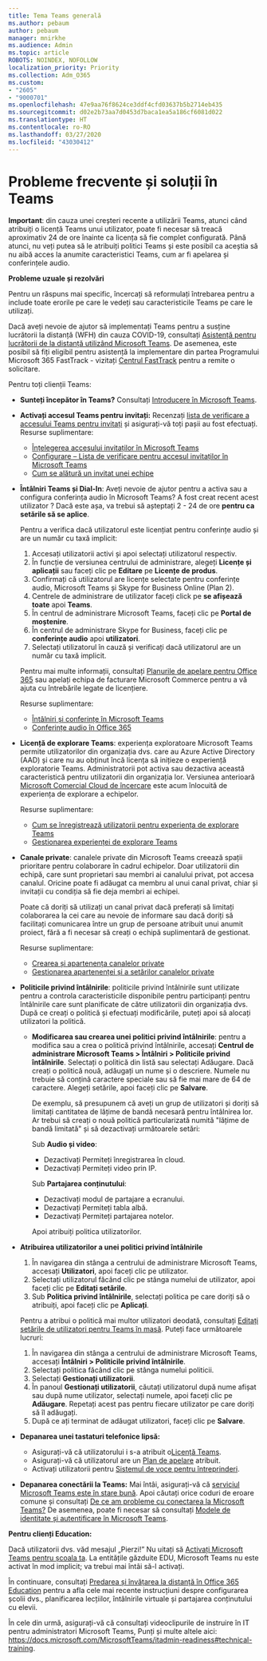 ```yaml
---
title: Tema Teams generală
ms.author: pebaum
author: pebaum
manager: mnirkhe
ms.audience: Admin
ms.topic: article
ROBOTS: NOINDEX, NOFOLLOW
localization_priority: Priority
ms.collection: Adm_O365
ms.custom:
- "2605"
- "9000701"
ms.openlocfilehash: 47e9aa76f8624ce3ddf4cfd03637b5b2714eb435
ms.sourcegitcommit: d02e2b73aa7d0453d7baca1ea5a186cf6081d022
ms.translationtype: HT
ms.contentlocale: ro-RO
ms.lasthandoff: 03/27/2020
ms.locfileid: "43030412"
---
```

# <a name="teams-common-issues-and-resolutions"></a>Probleme frecvente și soluții în Teams

**Important**: din cauza unei creșteri recente a utilizării Teams, atunci când atribuiți o licență Teams unui utilizator, poate fi necesar să treacă aproximativ 24 de ore înainte ca licența să fie complet configurată. Până atunci, nu veți putea să le atribuiți politici Teams și este posibil ca aceștia să nu aibă acces la anumite caracteristici Teams, cum ar fi apelarea și conferințele audio.

**Probleme uzuale și rezolvări**

Pentru un răspuns mai specific, încercați să reformulați întrebarea pentru a include toate erorile pe care le vedeți sau caracteristicile Teams pe care le utilizați.

Dacă aveți nevoie de ajutor să implementați Teams pentru a susține lucrătorii la distanță (WFH) din cauza COVID-19, consultați [Asistență pentru lucrătorii de la distanță utilizând Microsoft Teams](https://docs.microsoft.com/microsoftteams/support-remote-work-with-teams). De asemenea, este posibil să fiți eligibil pentru asistență la implementare din partea Programului Microsoft 365 FastTrack - vizitați [Centrul FastTrack](https://www.microsoft.com/fasttrack) pentru a remite o solicitare.

Pentru toți clienții Teams:

- **Sunteți începător în Teams?** Consultați [Introducere în Microsoft Teams](https://docs.microsoft.com/microsoftteams/get-started-with-teams-quick-start).
- **Activați accesul Teams pentru invitați:** Recenzați [lista de verificare a accesului Teams pentru invitați](https://docs.microsoft.com/microsoftteams/guest-access-checklist) și asigurați-vă toți pașii au fost efectuați. Resurse suplimentare:
    - [Înțelegerea accesului invitaților în Microsoft Teams](https://docs.microsoft.com/microsoftteams/guest-access)
    - [Configurare – Lista de verificare pentru accesul invitaților în Microsoft Teams](https://docs.microsoft.com/microsoftteams/guest-access-checklist)
    - [Cum se alătură un invitat unei echipe](https://docs.microsoft.com/microsoftteams/guest-joins)

- **Întâlniri Teams și Dial-In**: Aveți nevoie de ajutor pentru a activa sau a configura conferința audio în Microsoft Teams? A fost creat recent acest utilizator ? Dacă este așa, va trebui să așteptați 2 - 24 de ore **pentru ca setările să se aplice**. 

    Pentru a verifica dacă utilizatorul este licențiat pentru conferințe audio și are un număr cu taxă implicit:
    1.    Accesați utilizatorii activi și apoi selectați utilizatorul respectiv.
    2.    În funcție de versiunea centrului de administrare, alegeți **Licențe și aplicații** sau faceți clic pe **Editare** pe **Licențe de produs**.
    3.    Confirmați că utilizatorul are licențe selectate pentru conferințe audio, Microsoft Teams și Skype for Business Online (Plan 2).
    4.    Centrele de administrare de utilizator faceți click pe **se afișează toate** apoi **Teams**. 
    5.    În centrul de administrare Microsoft Teams, faceți clic pe **Portal de moștenire**.
    6.    În centrul de administrare Skype for Business, faceți clic pe **conferințe audio** apoi **utilizatori**.
    7.    Selectați utilizatorul în cauză și verificați dacă utilizatorul are un număr cu taxă implicit.
    
    Pentru mai multe informații, consultați [Planurile de apelare pentru Office 365](https://docs.microsoft.com/microsoftteams/calling-plans-for-office-365) sau apelați echipa de facturare Microsoft Commerce pentru a vă ajuta cu întrebările legate de licențiere.

    Resurse suplimentare:

    - [Întâlniri și conferințe în Microsoft Teams](https://docs.microsoft.com/microsoftteams/deploy-meetings-microsoft-teams-landing-page)
    - [Conferințe audio în Office 365](https://docs.microsoft.com/microsoftteams/audio-conferencing-in-office-365)

- **Licență de explorare Teams**: experiența exploratoare Microsoft Teams permite utilizatorilor din organizația dvs. care au Azure Active Directory (AAD) și care nu au obținut încă licența să inițieze o experiență exploratorie Teams. Administratorii pot activa sau dezactiva această caracteristică pentru utilizatorii din organizația lor. Versiunea anterioară [Microsoft Comercial Cloud de încercare](https://docs.microsoft.com/microsoftteams/iw-trial-teams) este acum înlocuită de experiența de explorare a echipelor.

    Resurse suplimentare:

    - [Cum se înregistrează utilizatorii pentru experiența de explorare Teams](https://docs.microsoft.com/microsoftteams/teams-exploratory#how-users-sign-up-for-the-teams-exploratory-experience)
    - [Gestionarea experienței de explorare Teams](https://docs.microsoft.com/microsoftteams/teams-exploratory#manage-the-teams-exploratory-experience)

- **Canale private**: canalele private din Microsoft Teams creează spații prioritare pentru colaborare în cadrul echipelor. Doar utilizatorii din echipă, care sunt proprietari sau membri ai canalului privat, pot accesa canalul. Oricine poate fi adăugat ca membru al unui canal privat, chiar și invitații cu condiția să fie deja membri ai echipei.

    Poate că doriți să utilizați un canal privat dacă preferați să limitați colaborarea la cei care au nevoie de informare sau dacă doriți să facilitați comunicarea între un grup de persoane atribuit unui anumit proiect, fără a fi necesar să creați o echipă suplimentară de gestionat.

    Resurse suplimentare:
    - [Crearea și apartenența canalelor private](https://docs.microsoft.com/microsoftteams/private-channels#private-channel-creation-and-membership)
    - [Gestionarea apartenenței și a setărilor canalelor private](https://docs.microsoft.com/microsoftteams/private-channels#manage-private-channel-membership-and-settings)

- **Politicile privind întâlnirile**: politicile privind întâlnirile sunt utilizate pentru a controla caracteristicile disponibile pentru participanți pentru întâlnirile care sunt planificate de către utilizatorii din organizația dvs. După ce creați o politică și efectuați modificările, puteți apoi să alocați utilizatori la politică. 
    - **Modificarea sau crearea unei politici privind întâlnirile**: pentru a modifica sau a crea o politică privind întâlnirile, accesați **Centrul de administrare Microsoft Teams > Întâlniri > Politicile privind întâlnirile**. Selectați o politică din listă sau selectați Adăugare. Dacă creați o politică nouă, adăugați un nume și o descriere. Numele nu trebuie să conțină caractere speciale sau să fie mai mare de 64 de caractere. Alegeți setările, apoi faceți clic pe **Salvare**.

        De exemplu, să presupunem că aveți un grup de utilizatori și doriți să limitați cantitatea de lățime de bandă necesară pentru întâlnirea lor. Ar trebui să creați o nouă politică particularizată numită "lățime de bandă limitată" și să dezactivați următoarele setări:

        Sub **Audio și video**:
        - Dezactivați Permiteți înregistrarea în cloud.
        - Dezactivați Permiteți video prin IP.

        Sub **Partajarea conținutului**:
        - Dezactivați modul de partajare a ecranului.
        - Dezactivați Permiteți tabla albă.
        - Dezactivați Permiteți partajarea notelor.

        Apoi atribuiți politica utilizatorilor.

- **Atribuirea utilizatorilor a unei politici privind întâlnirile**

    1. În navigarea din stânga a centrului de administrare Microsoft Teams, accesați **Utilizatori**, apoi faceți clic pe utilizator.
    2. Selectați utilizatorul făcând clic pe stânga numelui de utilizator, apoi faceți clic pe **Editați setările**.
    3. Sub **Politica privind întâlnirile**, selectați politica pe care doriți să o atribuiți, apoi faceți clic pe **Aplicați**.

    Pentru a atribui o politică mai multor utilizatori deodată, consultați [Editați setările de utilizatori pentru Teams în masă](https://docs.microsoft.com/microsoftteams/edit-user-settings-in-bulk). Puteți face următoarele lucruri:

    1. În navigarea din stânga a centrului de administrare Microsoft Teams, accesați **Întâlniri > Politicile privind întâlnirile**.
    2. Selectați politica făcând clic pe stânga numelui politicii.
    3. Selectați **Gestionați utilizatorii**.
    4. În panoul **Gestionați utilizatorii**, căutați utilizatorul după nume afișat sau după nume utilizator, selectați numele, apoi faceți clic pe **Adăugare**. Repetați acest pas pentru fiecare utilizator pe care doriți să îl adăugați.
    5. După ce ați terminat de adăugat utilizatori, faceți clic pe **Salvare**.

- **Depanarea unei tastaturi telefonice lipsă:**  

    - Asigurați-vă că utilizatorului i s-a atribuit o[Licență Teams](https://docs.microsoft.com/MicrosoftTeams/assign-teams-licenses).
    - Asigurați-vă că utilizatorul are un [Plan de apelare](https://docs.microsoft.com/MicrosoftTeams/calling-plan-landing-page) atribuit.
    - Activați utilizatorii pentru [Sistemul de voce pentru întreprinderi](https://docs.microsoft.com/skypeforbusiness/skype-for-business-hybrid-solutions/plan-your-phone-system-cloud-pbx-solution/enable-users-for-enterprise-voice-online-and-phone-system-voicemail#to-enable-your-users-for-phone-system-in-office-365-voice-and-voicemail).

- **Depanarea conectării la Teams:** Mai întâi, asigurați-vă că [serviciul Microsoft Teams este în stare bună](https://admin.microsoft.com/Adminportal/Home?source=applauncher#/servicehealth). Apoi căutați orice coduri de eroare comune și consultați [De ce am probleme cu conectarea la Microsoft Teams?](https://support.office.com/article/a02f683b-61a3-4008-9447-ee60c5593b0f)  De asemenea, poate fi necesar să consultați [Modele de identitate și autentificare în Microsoft Teams](https://docs.microsoft.com/MicrosoftTeams/identify-models-authentication).

**Pentru clienți Education:**

Dacă utilizatorii dvs. văd mesajul „Pierzi!” Nu uitați să [Activați Microsoft Teams pentru școala ta](https://docs.microsoft.com/microsoft-365/education/intune-edu-trial/enable-microsoft-teams). La entitățile găzduite EDU, Microsoft Teams nu este activat în mod implicit; va trebui mai întâi să-l activați.

În continuare, consultați [Predarea și învățarea la distanță în Office 365 Education](https://support.office.com/article/remote-teaching-and-learning-in-office-365-education-f651ccae-7b65-478b-8366-51bb884025c4) pentru a afla cele mai recente instrucțiuni despre configurarea școlii dvs., planificarea lecțiilor, întâlnirile virtuale și partajarea conținutului cu elevii.

În cele din urmă, asigurați-vă că consultați videoclipurile de instruire în IT pentru administratori Microsoft Teams, Punți și multe altele aici: https://docs.microsoft.com/MicrosoftTeams/itadmin-readiness#technical-training. 
